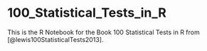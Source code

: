 # 100_Statistical_Tests_in_R
This is the R Notebook for the Book 100 Statistical Tests in R from [@lewis100StatisticalTests2013]. 


